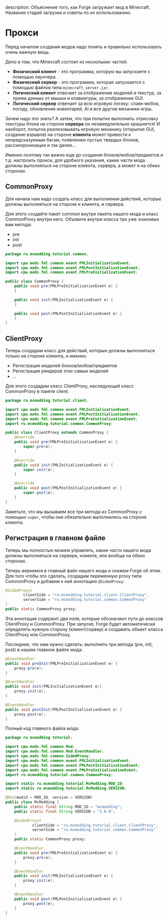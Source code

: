 description: Объяснение того, как Forge загружает мод в Minecraft. Названия стадий загрузки и советы по их использованию.

# Прокси

Перед началом создания модов надо понять и правильно использовать очень важную вещь.

Дело в том, что Minecraft состоит из нескольких частей:

* **Физический клиент** - это программа, которую вы запускаете с помощью лаунчера.
* **Физический сервер** - это программа, которая запускается с помощью файлов типа `minecraft_server.jar`.
* **Логический клиент** отвечает за отображение моделей и текстур, за прием данных от мышки и клавиатуры, за отображение GUI.
* **Логический сервер** отвечает за всю игровую логику: спавн мобов, погоду, обновление инвентарей, AI и все другие механики игры.

Зачем надо это знать? А затем, что при попытке выполнить отрисовку текстуры блока на стороне **сервера** он незамедлительно крашнется!
И наоборот, попытка реализовывать игровую механику (открытие GUI, создание взрывов) на стороне **клиента** может привести к
непредсказуемым багам, появлению пустых твердых блоков, рассинхронизации и так далее...

Именно поэтому так важно еще до создания блоков/мобов/предметов и т.д. настроить прокси, для удобного указания, какие
части мода должны выполняться на стороне клиента, сервера, а может и на обеих сторонах.

## CommonProxy

Для начала нам надо создать класс для выполнения действий, которые должны выполняться на стороне и клиента, и сервера.

Для этого создайте пакет common внутри пакета нашего мода и класс CommonProxy внутри него. Объявите внутри класса три уже знакомых вам
метода:

* pre
* init
* post

```java
package ru.mcmodding.tutorial.common;

import cpw.mods.fml.common.event.FMLInitializationEvent;
import cpw.mods.fml.common.event.FMLPostInitializationEvent;
import cpw.mods.fml.common.event.FMLPreInitializationEvent;

public class CommonProxy {
    public void pre(FMLPreInitializationEvent e) {
    }

    public void init(FMLInitializationEvent e) {
    }

    public void post(FMLPostInitializationEvent e) {
    }
}
```

## ClientProxy

Теперь создадим класс для действий, которые должны выполняться только на стороне клиента, а именно:

* Регистрация моделей блоков/мобов/предметов
* Регистрация рендеров этих самых моделей
* ...

Для этого создадим класс ClientProxy, наследующий класс CommonProxy в пакете client:

```java
package ru.mcmodding.tutorial.client;

import cpw.mods.fml.common.event.FMLInitializationEvent;
import cpw.mods.fml.common.event.FMLPostInitializationEvent;
import cpw.mods.fml.common.event.FMLPreInitializationEvent;
import ru.mcmodding.tutorial.common.CommonProxy;

public class ClientProxy extends CommonProxy {
    @Override
    public void pre(FMLPreInitializationEvent e) {
        super.pre(e);
    }

    @Override
    public void init(FMLInitializationEvent e) {
        super.init(e);
    }

    @Override
    public void post(FMLPostInitializationEvent e) {
        super.post(e);
    }
}
```

Заметьте, что мы вызываем все три метода из CommonProxy с помощью `super`, чтобы они обязательно выполнились на стороне клиента.

## Регистрация в главном файле

Теперь мы полностью можем управлять, какие части нашего мода должны выполняться на сервере, клиенте, или вообще на обеих сторонах.

Теперь вернемся в главный файл нашего мода и скажем Forge об этом. Для того чтобы это сделать, создадим переменную proxy типа CommonProxy
и добавим к ней аннотацию `@SidedProxy`:

```java
@SidedProxy(
        clientSide = "ru.mcmodding.tutorial.client.ClientProxy",
        serverSide = "ru.mcmodding.tutorial.common.CommonProxy"
)
public static CommonProxy proxy;
```

Эта аннотация содержит два поля, которые обозначают пути до классов ClientProxy и CommonProxy. При запуске, Forge будет
автоматически определять нужную сторону (клиент/сервер) и создавать объект класса ClientProxy или CommonProxy.

Последнее, что нам нужно сделать: выполнить три метода (pre, init, post) в нашем главном файле мода:

```java
@EventHandler
public void preInit(FMLPreInitializationEvent e) {
    proxy.pre(e);
}

@EventHandler
public void init(FMLInitializationEvent e){
    proxy.init(e);
}

@EventHandler
public void postInit(FMLPostInitializationEvent e) {
    proxy.post(e);
}
```

Полный код главного файла мода:

```java
package ru.mcmodding.tutorial;

import cpw.mods.fml.common.Mod;
import cpw.mods.fml.common.Mod.EventHandler;
import cpw.mods.fml.common.SidedProxy;
import cpw.mods.fml.common.event.FMLInitializationEvent;
import cpw.mods.fml.common.event.FMLPostInitializationEvent;
import cpw.mods.fml.common.event.FMLPreInitializationEvent;
import ru.mcmodding.tutorial.common.CommonProxy;

import static ru.mcmodding.tutorial.McModding.MOD_ID;
import static ru.mcmodding.tutorial.McModding.VERSION;

@Mod(modid = MOD_ID, version = VERSION)
public class McModding {
    public static final String MOD_ID = "mcmodding";
    public static final String VERSION = "1.0.0";

    @SidedProxy(
            clientSide = "ru.mcmodding.tutorial.client.ClientProxy",
            serverSide = "ru.mcmodding.tutorial.common.CommonProxy"
    )
    public static CommonProxy proxy;

    @EventHandler
    public void pre(FMLPreInitializationEvent e) {
        proxy.pre(e);
    }

    @EventHandler
    public void init(FMLInitializationEvent e) {
        proxy.init(e);
    }

    @EventHandler
    public void post(FMLPostInitializationEvent e) {
        proxy.post(e);
    }
}
```